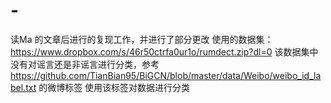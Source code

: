 # -
读Ma 的文章后进行的复现工作，并进行了部分更改
使用的数据集：https://www.dropbox.com/s/46r50ctrfa0ur1o/rumdect.zip?dl=0
该数据集中没有对谣言还是非谣言进行分类，参考 https://github.com/TianBian95/BiGCN/blob/master/data/Weibo/weibo_id_label.txt 的微博标签
使用该标签对数据进行分类
